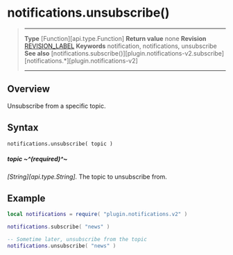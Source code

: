 # notifications.unsubscribe()

> --------------------- ------------------------------------------------------------------------------------------
> __Type__				[Function][api.type.Function]
> __Return value__		none
> __Revision__			[REVISION_LABEL](REVISION_URL)
> __Keywords__			notification, notifications, unsubscribe
> __See also__			[notifications.subscribe()][plugin.notifications-v2.subscribe]
>						[notifications.*][plugin.notifications-v2]
> --------------------- ------------------------------------------------------------------------------------------


## Overview

Unsubscribe from a specific topic.


## Syntax

	notifications.unsubscribe( topic )

##### topic ~^(required)^~
_[String][api.type.String]._ The topic to unsubscribe from.


## Example

``````lua
local notifications = require( "plugin.notifications.v2" )

notifications.subscribe( "news" )

-- Sometime later, unsubscribe from the topic
notifications.unsubscribe( "news" )
``````
